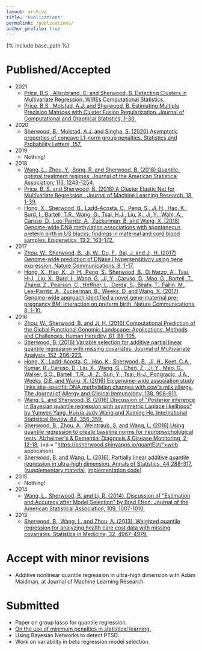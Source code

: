 ```yaml
---
layout: archive
title: "Publications"
permalink: /publications/
author_profile: true
---
```


{% include base_path %}

Published/Accepted
======
* 2021
	* <a href="https://wires.onlinelibrary.wiley.com/doi/abs/10.1002/wics.1551">Price, B.S., Allenbrand, C. and Sherwood, B. Detecting Clusters in Multivariate Regression. WIREs Computational Statistics.</a>
	* <a href="https://www.tandfonline.com/doi/abs/10.1080/10618600.2021.1874963?journalCode=ucgs20">Price, B.S., Molstad, A.J. and Sherwood, B. Estimating Multiple Precision Matrices with Cluster Fusion Regularization.  Journal of Computational and Graphical Statistics, 1-30.</a>
* 2020
	* <a href="https://www.sciencedirect.com/science/article/pii/S0167715219302779?casa_token=kLrf_B1g6sMAAAAA:5zG5yo84xUwD_acypuhn9TahF_h-MC_SAcaRR6gieU7oVA5Khx8IdbGFief3ypxwzG0Yy7oye1Y">Sherwood, B., Molstad, A.J. and Singha, S. (2020) Asymptotic properties of concave L1-norm group penalties. Statistics and Probability Letters, 157.</a>
* 2019 
	* Nothing!
* 2018
	* <a href="https://www.tandfonline.com/doi/abs/10.1080/01621459.2017.1330204?journalCode=uasa20">Wang, L., Zhou, Y., Song, R. and Sherwood, B. (2018) Quantile-optimal treatment regimes. Journal of the American Statistical Association, 113, 1243-1254.</a>
	* <a href="https://www.jmlr.org/papers/volume18/17-445/17-445.pdf">Price, B. S. and Sherwood, B. (2018) A Cluster Elastic Net for Multivariate Regression . Journal of Machine Learning Research, 18, 1-39.</a>
	* <a href="https://www.tandfonline.com/doi/full/10.1080/15592294.2017.1287654">Hong, X., Sherwood, B., Ladd-Acosta, C., Peng, S., Ji, H., Hao, K., Burd, I., Bartell, T.R., Wang, G., Tsai, H.J., Liu, X., Ji, Y., Wahl, A., Caruso, D., Lee-Parritz, A., Zuckerman, B. and Wang, X. (2018) Genome-wide DNA methylation associations with spontaneous preterm birth in US blacks: findings in maternal and cord blood samples. Epigenetics, 13:2, 163-172.</a>
* 2017 
	* <a href="https://www.nature.com/articles/s41467-017-01188-x">Zhou, W., Sherwood, B., Ji, W., Du, F., Bai, J. and Ji, H. (2017) Genome-wide prediction of DNase I hypersensitivity using gene expression. Nature Communications, 8, 1-17.</a> 
	* <a href="https://www.nature.com/articles/ncomms15608">Hong, X., Hao, K., Ji, H., Peng, S., Sherwood, B., Di Narzo, A., Tsai, H-J., Liu, X., Burd, I., Wang, G., Ji, Y., Caruso, D., Mao, G., Bartell, T., Zhang, Z., Pearson, C., Heffner, L., Cerda, S., Beaty, T., Fallin, M., Lee-Parritz, A., Zuckerman, B., Weeks, D. and Wang, X. (2017) Genome-wide approach identified a novel gene-maternal pre-pregnancy BMI interaction on preterm birth. Nature Communications, 8, 1-10.</a>
* 2016
	* <a href="https://www.karger.com/Article/Abstract/450827">Zhou, W., Sherwood, B. and Ji, H. (2016) Computational Prediction of the Global Functional Genomic Landscape: Applications, Methods and Challenges. Human Heredity, 81, 88-105.</a>
	* <a href="https://www.sciencedirect.com/science/article/pii/S0047259X16300823">Sherwood, B. (2016) Variable selection for additive partial linear quantile regression with missing covariates. Journal of Multivariate Analysis, 152, 206-223.</a>
	* <a href="https://www.jacionline.org/action/showPdf?pii=S0091-6749%2816%2930154-3">Hong, X., Ladd-Acosta, C., Hao, K., Sherwood, B., Ji, H., Keet, C.A., Kumar, R., Caruso, D., Liu, X., Wang, G., Chen, Z., Ji, Y., Mao, G., Walker, S.O., Bartell, T.R., Ji, Z., Sun, Y., Tsai, H-J., Pongracic, J.A., Weeks, D.E. and Wang, X. (2016) Epigenome-wide association study links site-specific DNA methylation changes with cow's milk allergy. The Journal of Allergy and Clinical Immunology, 138, 908-911.</a>
	* <a href="https://onlinelibrary.wiley.com/doi/abs/10.1111/insr.12164">Wang, L. and Sherwood, B. (2016) Discussion of "Posterior inference in Bayesian quantile regression with asymmetric Laplace likelihood" by Yunwen Yang, Huixia Judy Wang and Xuming He. International Statistical Review, 84, 356-359.</a>
	* <a href="https://www.ncbi.nlm.nih.gov/pmc/articles/PMC4879644/pdf/main.pdf">Sherwood, B., Zhou, A., Weintraub, S. and Wang, L. (2016) Using quantile regression to create baseline norms for neuropsychological tests. Alzheimer's & Dementia: Diagnosis & Disease Monitoring, 2, 12-18.</a>  (<a = "https://bsherwood.shinyapps.io/quantEst/">web application</a>)
	* <a href="https://projecteuclid.org/journals/annals-of-statistics/volume-44/issue-1/Partially-linear-additive-quantile-regression-in-ultra-high-dimension/10.1214/15-AOS1367.full">Sherwood, B. and Wang, L. (2016). Partially linear additive quantile regression in ultra-high dimension.  Annals of Statistics, 44 288-317.</a> (<a href="https://projecteuclid.org/journals/supplementalcontent/10.1214/15-AOS1367/suppdf_1.pdf">supplementary material</a>, <a href="https://sites.google.com/site/bsherwood/partLinRqPen.r?attredirects=0">implementation code</a>)
* 2015
	* Nothing!
* 2014
	* <a href="https://www.ncbi.nlm.nih.gov/pmc/articles/PMC4237207/pdf/nihms590993.pdf">Wang, L., Sherwood, B. and Li, R. (2014). Discussion of "Estimation and Accuracy after Model Selection" by Brad Efron. Journal of the American Statistical Association, 109, 1007-1010.</a>
* 2013
	* <a href="https://onlinelibrary.wiley.com/doi/abs/10.1002/sim.5883">Sherwood, B., Wang, L. and Zhou, A. (2013). Weighted quantile regression for analyzing health care cost data with missing covariates. Statistics in Medicine, 32, 4967-4979.</a>

Accept with minor revisions
======
* Additive nonlinear quantile regression in ultra-high dimension with Adam Maidman, at Journal of Machine Learning Research. 

Submitted 
======
* Paper on group lasso for quantile regression.
* <a href="https://arxiv.org/pdf/2106.05172.pdf">On the use of minimum penalties in statistical learning.</a>
* Using Bayesian Networks to detect PTSD.
* Work on variability in beta regression model selection. 

